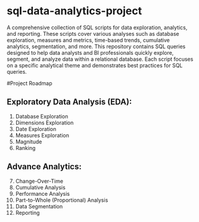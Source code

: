 # sql-data-analytics-project
A comprehensive collection of SQL scripts for data exploration, analytics, and reporting. These scripts cover various analyses such as database exploration, measures and metrics, time-based trends, cumulative analytics, segmentation, and more.
This repository contains SQL queries designed to help data analysts and BI professionals quickly explore, segment, and analyze data within a relational database. Each script focuses on a specific analytical theme and demonstrates best practices for SQL queries.

#Project Roadmap

## Exploratory Data Analysis (EDA):
  1. Database Exploration
  2. Dimensions Exploration
  3. Date Exploration
  4. Measures Exploration
  5. Magnitude
  6. Ranking

## Advance Analytics:
  7. Change-Over-Time
  8. Cumulative Analysis
  9. Performance Analysis
  10. Part-to-Whole (Proportional) Analysis
  11. Data Segmentation
  12. Reporting

